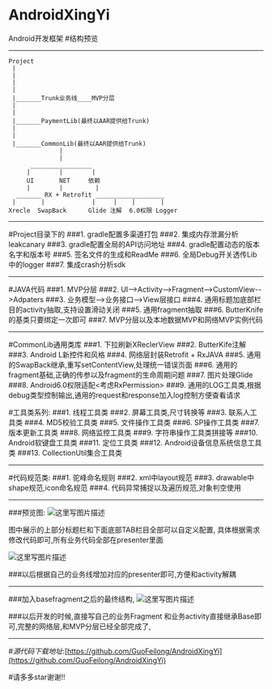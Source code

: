# AndroidXingYi
Android开发框架
#结构预览


***
	Project
	 |
	 |
	 |
	 |
	 |_______Trunk业务线____MVP分层
	 |
	 |
	 |_______PaymentLib(最终以AAR提供给Trunk)
	 |
	 |
	 |_______CommonLib(最终以AAR提供给Trunk)
	              |
	              |
	      _________________
	     |        |        |
	     UI       NET     依赖	     
	     |        |         |
	  _______ RX + Retrofit ___________________
     |       |             |     |    |       | 
    Xrecle  SwapBack      Glide 注解  6.0权限 Logger  
    
    
    






***
#Project目录下的
###1. gradle配置多渠道打包
###2. 集成内存泄漏分析leakcanary
###3. gradle配置全局的API访问地址
###4. gradle配置动态的版本名字和版本号
###5. 签名文件的生成和ReadMe
###6. 全局Debug开关透传Lib中的logger
###7. 集成crash分析sdk


***

#JAVA代码
###1. MVP分层
###2. UI-->Activity-->Fragment-->CustomView-->Adpaters
###3. 业务模型-->业务接口-->View层接口
###4. 通用标题加底部栏目的activity抽取,支持设置滑动关闭
###5. 通用fragment抽取
###6. ButterKnife的基类只要绑定一次即可
###7. MVP分层以及本地数据MVP和网络MVP实例代码

***

#CommonLib通用类库
###1. 下拉刷新XReclerView
###2. ButterKife注解
###3. Android L新控件和风格
###4. 网络层封装Retrofit + RxJAVA
###5. 通用的SwapBack继承,重写setContentView,处理统一错误页面
###6. 通用的fragment基础,正确的传参以及fragment的生命周期问题
###7. 图片处理Glide
###8. Android6.0权限适配<考虑RxPermission>
###9. 通用的LOG工具类,根据debug类型控制输出,通用的request和response加入log控制方便查看请求


#工具类系列:
###1. 线程工具类
###2. 屏幕工具类,尺寸转换等
###3. 联系人工具类
###4. MD5校验工具类
###5. 文件操作工具类
###6. SP操作工具类
###7. 版本更新工具类
###8. 网络监控工具类
###9. 字符串操作工具类拼接等
###10. Android软键盘工具类
###11. 定位工具类
###12. Android设备信息系统信息工具类
###13. CollectionUtil集合工具类

***

#代码规范类:
###1. 驼峰命名规则
###2. xml中layout规范
###3. drawable中shape规范,icon命名规范
###4. 代码异常捕捉以及遍历规范,对象判空使用

***
###预览图:
![这里写图片描述](http://img.blog.csdn.net/20161113231709672)

图中展示的上部分标题栏和下面底部TAB栏目全部可以自定义配置,
具体根据需求修改代码即可,所有业务代码全部在presenter里面

![这里写图片描述](http://img.blog.csdn.net/20161113232029948)

###以后根据自己的业务线增加对应的presenter即可,方便和activity解耦


***
###加入basefragment之后的最终结构,
![这里写图片描述](http://img.blog.csdn.net/20161114162403600)

###以后开发的时候,直接写自己的业务Fragment 和业务activity直接继承Base即可,完整的网络层,和MVP分层已经全部完成了,













                                 
***
#*源代码下载地址*:[https://github.com/GuoFeilong/AndroidXingYi](https://github.com/GuoFeilong/AndroidXingYi)

#请多多star谢谢!!